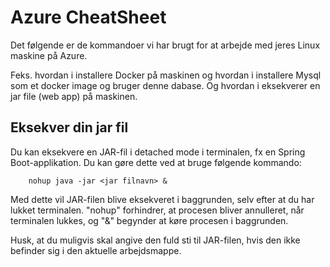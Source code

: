 <!-- JS use if these pages are used as githubpages. can be deleted if used elsewhere -->
<script src="https://code.jquery.com/jquery-3.2.1.min.js"></script>
<script src="../script.js"></script>

# Azure CheatSheet
Det følgende er de kommandoer vi har brugt for at arbejde med jeres Linux maskine på Azure.

Feks. hvordan i installere Docker på maskinen og hvordan i installere Mysql som et docker image og bruger denne dabase. Og hvordan i eksekverer en jar file (web app) på maskinen.


## Eksekver din jar fil 
Du kan eksekvere en JAR-fil i detached mode i terminalen, fx en Spring Boot-applikation. Du kan gøre dette ved at bruge følgende kommando:

````
	nohup java -jar <jar filnavn> &
````

Med dette vil JAR-filen blive eksekveret i baggrunden, selv efter at du har lukket terminalen. "nohup" forhindrer, at procesen bliver annulleret, når terminalen lukkes, og "&" begynder at køre procesen i baggrunden.

Husk, at du muligvis skal angive den fuld sti til JAR-filen, hvis den ikke befinder sig i den aktuelle arbejdsmappe.
